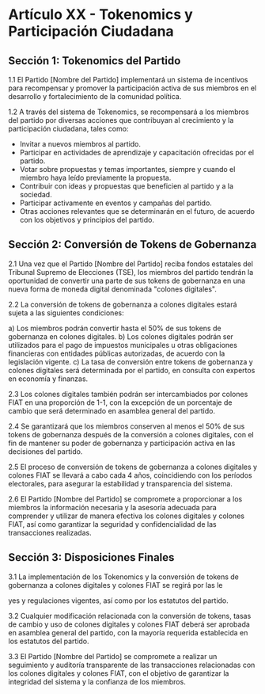 # Artículo XX - Tokenomics y Participación Ciudadana

## Sección 1: Tokenomics del Partido

1.1 El Partido [Nombre del Partido] implementará un sistema de incentivos para recompensar y promover la participación activa de sus miembros en el desarrollo y fortalecimiento de la comunidad política.

1.2 A través del sistema de Tokenomics, se recompensará a los miembros del partido por diversas acciones que contribuyan al crecimiento y la participación ciudadana, tales como:

- Invitar a nuevos miembros al partido.
- Participar en actividades de aprendizaje y capacitación ofrecidas por el partido.
- Votar sobre propuestas y temas importantes, siempre y cuando el miembro haya leído previamente la propuesta.
- Contribuir con ideas y propuestas que beneficien al partido y a la sociedad.
- Participar activamente en eventos y campañas del partido.
- Otras acciones relevantes que se determinarán en el futuro, de acuerdo con los objetivos y principios del partido.

## Sección 2: Conversión de Tokens de Gobernanza

2.1 Una vez que el Partido [Nombre del Partido] reciba fondos estatales del Tribunal Supremo de Elecciones (TSE), los miembros del partido tendrán la oportunidad de convertir una parte de sus tokens de gobernanza en una nueva forma de moneda digital denominada "colones digitales".

2.2 La conversión de tokens de gobernanza a colones digitales estará sujeta a las siguientes condiciones:

a) Los miembros podrán convertir hasta el 50% de sus tokens de gobernanza en colones digitales.
b) Los colones digitales podrán ser utilizados para el pago de impuestos municipales u otras obligaciones financieras con entidades públicas autorizadas, de acuerdo con la legislación vigente.
c) La tasa de conversión entre tokens de gobernanza y colones digitales será determinada por el partido, en consulta con expertos en economía y finanzas.

2.3 Los colones digitales también podrán ser intercambiados por colones FIAT en una proporción de 1-1, con la excepción de un porcentaje de cambio que será determinado en asamblea general del partido.

2.4 Se garantizará que los miembros conserven al menos el 50% de sus tokens de gobernanza después de la conversión a colones digitales, con el fin de mantener su poder de gobernanza y participación activa en las decisiones del partido.

2.5 El proceso de conversión de tokens de gobernanza a colones digitales y colones FIAT se llevará a cabo cada 4 años, coincidiendo con los períodos electorales, para asegurar la estabilidad y transparencia del sistema.

2.6 El Partido [Nombre del Partido] se compromete a proporcionar a los miembros la información necesaria y la asesoría adecuada para comprender y utilizar de manera efectiva los colones digitales y colones FIAT, así como garantizar la seguridad y confidencialidad de las transacciones realizadas.

## Sección 3: Disposiciones Finales

3.1 La implementación de los Tokenomics y la conversión de tokens de gobernanza a colones digitales y colones FIAT se regirá por las le

yes y regulaciones vigentes, así como por los estatutos del partido.

3.2 Cualquier modificación relacionada con la conversión de tokens, tasas de cambio y uso de colones digitales y colones FIAT deberá ser aprobada en asamblea general del partido, con la mayoría requerida establecida en los estatutos del partido.

3.3 El Partido [Nombre del Partido] se compromete a realizar un seguimiento y auditoría transparente de las transacciones relacionadas con los colones digitales y colones FIAT, con el objetivo de garantizar la integridad del sistema y la confianza de los miembros.
